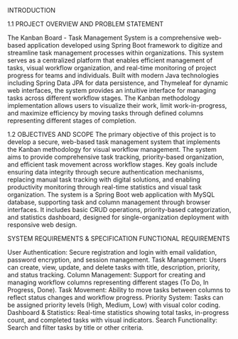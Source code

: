 INTRODUCTION

   1.1 PROJECT OVERVIEW AND PROBLEM STATEMENT
   
   The Kanban Board - Task Management System is a comprehensive web-based application developed using Spring Boot framework to digitize and streamline task management processes within organizations.
   This system serves as a centralized platform that enables efficient management of tasks, visual workflow organization, and real-time monitoring of project progress for teams and individuals.
Built with modern Java technologies including Spring Data JPA for data persistence, and Thymeleaf for dynamic web interfaces, the system provides an intuitive interface for managing tasks across different workflow stages.
The Kanban methodology implementation allows users to visualize their work, limit work-in-progress, and maximize efficiency by moving tasks through defined columns representing different stages of completion.

1.2 OBJECTIVES AND SCOPE
  The primary objective of this project is to develop a secure, web-based task management system that implements the Kanban methodology for visual workflow management.
  The system aims to provide comprehensive task tracking, priority-based organization, and efficient task movement across workflow stages.
Key goals include ensuring data integrity through secure authentication mechanisms, replacing manual task tracking with digital solutions, and enabling productivity monitoring through real-time statistics and visual task organization.
The system is a Spring Boot web application with MySQL database, supporting task and column management through browser interfaces.
It includes basic CRUD operations, priority-based categorization, and statistics dashboard, designed for single-organization deployment with responsive web design.

  SYSTEM REQUIREMENTS & SPECIFICATION
FUNCTIONAL REQUIREMENTS

User Authentication: Secure registration and login with email validation, password encryption, and session management.
Task Management: Users can create, view, update, and delete tasks with title, description, priority, and status tracking.
Column Management: Support for creating and managing workflow columns representing different stages (To Do, In Progress, Done).
Task Movement: Ability to move tasks between columns to reflect status changes and workflow progress.
Priority System: Tasks can be assigned priority levels (High, Medium, Low) with visual color coding.
Dashboard & Statistics: Real-time statistics showing total tasks, in-progress count, and completed tasks with visual indicators.
Search Functionality: Search and filter tasks by title or other criteria.
